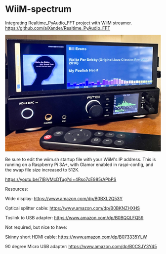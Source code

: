 # WiiM-spectrum
Integrating Realtime_PyAudio_FFT project with WiiM streamer.
https://github.com/aiXander/Realtime_PyAudio_FFT

![photo](https://raw.githubusercontent.com/retired-guy/WiiM-spectrum/main/IMG_2675.jpg)

Be sure to edit the wiim.sh startup file with your WiiM's IP address.  This is running on a Raspberry Pi 3A+, with Glamor enabled in raspi-config, and the swap file size increased to 512K.

https://youtu.be/7IBjVMcDTug?si=4Rso7cE985rAPbPS

Resources:

Wide display: https://www.amazon.com/dp/B0BXL2Q53Y

Optical splitter cable: https://www.amazon.com/dp/B0BKNZHXHS

Toslink to USB adapter: https://www.amazon.com/dp/B0BQQLFQ59



Not required, but nice to have:

Skinny short HDMI cable: https://www.amazon.com/dp/B073335YLW

90 degree Micro USB adapter: https://www.amazon.com/dp/B0CSJY3Y45


